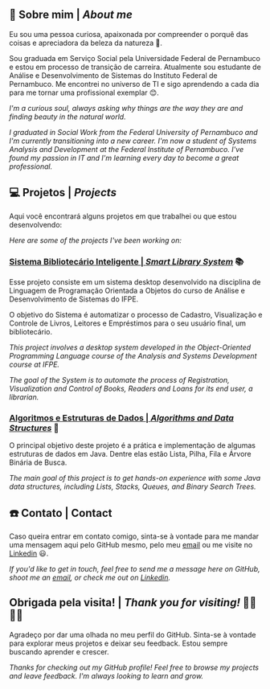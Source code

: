 ## 🌻 Sobre mim | *About me*

Eu sou uma pessoa curiosa, apaixonada por compreender o porquê das coisas e apreciadora da beleza da natureza 👀.

Sou graduada em Serviço Social pela Universidade Federal de Pernambuco e estou em processo de transição de carreira. 
Atualmente sou estudante de Análise e Desenvolvimento de Sistemas do Instituto Federal de Pernambuco. Me encontrei no universo de TI e sigo aprendendo a cada dia para me tornar uma profissional exemplar 😊.


*I'm a curious soul, always asking why things are the way they are and finding beauty in the natural world.*

*I graduated in Social Work from the Federal University of Pernambuco and I'm currently transitioning into a new career. I'm now a student of Systems Analysis and Development at the Federal Institute of Pernambuco. I've found my passion in IT and I'm learning every day to become a great professional.*

## 💻 Projetos | *Projects*

Aqui você encontrará alguns projetos em que trabalhei ou que estou desenvolvendo:

*Here are some of the projects I've been working on:*

### [Sistema Bibliotecário Inteligente | *Smart Library System*](https://github.com/fhplira/lpoo_2023.2) 📚

Esse projeto consiste em um sistema desktop desenvolvido na disciplina de Linguagem de Programação Orientada a Objetos do curso de Análise e Desenvolvimento de Sistemas do IFPE.

O objetivo do Sistema é automatizar o processo de Cadastro, Visualização e Controle de Livros, Leitores e Empréstimos para o seu usuário final, um bibliotecário.

*This project involves a desktop system developed in the Object-Oriented Programming Language course of the Analysis and Systems Development course at IFPE.*

*The goal of the System is to automate the process of Registration, Visualization and Control of Books, Readers and Loans for its end user, a librarian.*

### [Algoritmos e Estruturas de Dados | *Algorithms and Data Structures*](https://github.com/fhplira/dataStructures) 🌲

O principal objetivo deste projeto é a prática e implementação de algumas estruturas de dados em Java. Dentre elas estão Lista, Pilha, Fila e Árvore Binária de Busca. 

*The main goal of this project is to get hands-on experience with some Java data structures, including Lists, Stacks, Queues, and Binary Search Trees.*

## ☎️ Contato | Contact

Caso queira entrar em contato comigo, sinta-se à vontade para me mandar uma mensagem aqui pelo GitHub mesmo, pelo meu [email](mailto:fhplira@gmail.com) ou me visite no [Linkedin](https://www.linkedin.com/in/fhplira) 😃.

*If you'd like to get in touch, feel free to send me a message here on GitHub, shoot me an [email](mailto:fhplira@gmail.com), or check me out on [Linkedin](https://www.linkedin.com/in/fhplira).*

## Obrigada pela visita! | *Thank you for visiting!* 👋🏼🫰🏼

Agradeço por dar uma olhada no meu perfil do GitHub. Sinta-se à vontade para explorar meus projetos e deixar seu feedback. Estou sempre buscando aprender e crescer.

*Thanks for checking out my GitHub profile! Feel free to browse my projects and leave feedback. I'm always looking to learn and grow.*
